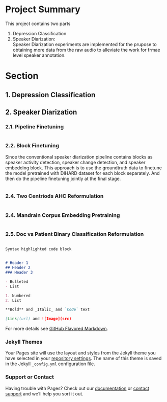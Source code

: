 # Project Summary

This project contains two parts
1. Depression Classification
2. Speaker Diarization: <br/>
        Speaker Diarization experiments are implemented for the prupose to obtaining more data from the raw audio to alleviate the work for frmae level speaker annotation. 

# Section
## 1. Depression Classification


## 2. Speaker Diarization

### 2.1. Pipeline Finetuning
```markdown


```
### 2.2. Block Finetuning

Since the conventional speaker diarization pipeline contains blocks as speaker activity detection, speaker change detection, and speaker embedding block. This approach is to use the groundtruth data to finetune the model pretrained with DIHARD dataset for each block separately. And then do the pipeline finetuning jointly at the final stage. 
```markdown

``` 

### 2.4. Two Centriods AHC Reformulation
```markdown

``` 

### 2.4. Mandrain Corpus Embedding Pretraining
```markdown

``` 
### 2.5. Doc vs Patient Binary Classification Reformulation
```markdown

```


```markdown
Syntax highlighted code block


# Header 1
## Header 2
### Header 3

- Bulleted
- List

1. Numbered
2. List

**Bold** and _Italic_ and `Code` text

[Link](url) and ![Image](src)
```

For more details see [GitHub Flavored Markdown](https://guides.github.com/features/mastering-markdown/).

### Jekyll Themes

Your Pages site will use the layout and styles from the Jekyll theme you have selected in your [repository settings](https://github.com/kingformatty/Depression/settings). The name of this theme is saved in the Jekyll `_config.yml` configuration file.

### Support or Contact

Having trouble with Pages? Check out our [documentation](https://docs.github.com/categories/github-pages-basics/) or [contact support](https://support.github.com/contact) and we’ll help you sort it out.
